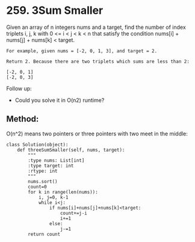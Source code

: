 # 259. 3Sum Smaller

Given an array of n integers nums and a target, find the number of index triplets i, j, k with 0 <= i < j < k < n that satisfy the condition nums[i] + nums[j] + nums[k] < target.

    For example, given nums = [-2, 0, 1, 3], and target = 2.
    
    Return 2. Because there are two triplets which sums are less than 2:
    
    [-2, 0, 1]
    [-2, 0, 3]

Follow up:
- Could you solve it in O(n2) runtime?

## Method:

O(n^2) means two pointers or three pointers with two meet in the middle:

    class Solution(object):
        def threeSumSmaller(self, nums, target):
            """
            :type nums: List[int]
            :type target: int
            :rtype: int
            """
            nums.sort()
            count=0
            for k in range(len(nums)):
                i, j=0, k-1
                while i<j:
                    if nums[i]+nums[j]+nums[k]<target:
                        count+=j-i
                        i+=1
                    else:
                        j-=1
            return count